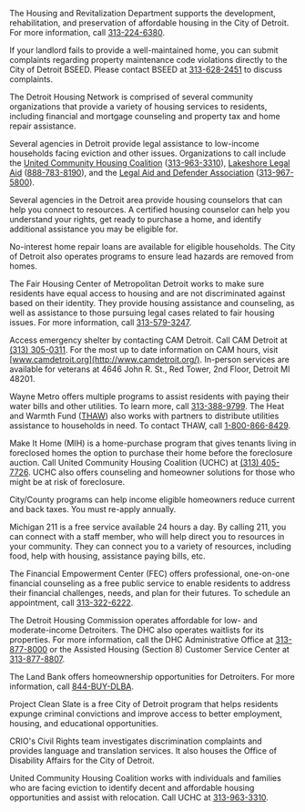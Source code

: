   <ResourcesGrid title="Resources" subtitle="The City of Detroit Housing and Revitalization Department has compiled a list of resources to help you find and maintain your housing.">
  <Resource title="City of Detroit Housing and Revitalization Department " externalHref="https://detroitmi.gov/departments/housing-and-revitalization-department">

The Housing and Revitalization Department supports the development, rehabilitation, and preservation of affordable housing in the City of Detroit. For more information, call [313-224-6380](tel:+1-313-224-6380).

  </Resource>

  <Resource title="Enforce Property Conditions " externalHref="https://detroitmi.gov/departments/buildings-safety-engineering-and-environmental-department">

If your landlord fails to provide a well-maintained home, you can submit complaints regarding property maintenance code violations directly to the City of Detroit BSEED. Please contact BSEED at [313-628-2451](tel:+1-313-628-2451) to discuss complaints.

  </Resource>

  <Resource title="Detroit Housing Network" externalHref="https://detroithousingnetwork.org/">

The Detroit Housing Network is comprised of several community organizations that provide a variety of housing services to residents, including financial and mortgage counseling and property tax and home repair assistance. 

  </Resource>

  <Resource title="Eviction Prevention and Legal Assistance">

Several agencies in Detroit provide legal assistance to low-income households facing eviction and other issues. Organizations to call include the [United Community Housing Coalition](https://www.uchcdetroit.org/) ([313-963-3310](tel:+1-313-963-3310)), [Lakeshore Legal Aid](https://lakeshorelegalaid.org/) ([888-783-8190](tel:+1-888-783-8190)), and the [Legal Aid and Defender Association](https://ladadetroit.org/) ([313-967-5800](tel:+1-313-967-5800)).

  </Resource>
  
  <Resource title="Housing Counseling" externalHref="https://housing.state.mi.us/webportal/default.aspx?page=counseling_start">

Several agencies in the Detroit area provide housing counselors that can help you connect to resources. A certified housing counselor can help you understand your rights, get ready to purchase a home, and identify additional assistance you may be eligible for.

  </Resource>

  <Resource title="Home Repair" externalHref="https://detroitmi.gov/departments/housing-and-revitalization-department/residents">

No-interest home repair loans are available for eligible households. The City of Detroit also operates programs to ensure lead hazards are removed from homes.

  </Resource>

  <Resource title="Fair Housing" externalHref="https://www.fairhousingdetroit.org/">

The Fair Housing Center of Metropolitan Detroit works to make sure residents have equal access to housing and are not discriminated against based on their identity. They provide housing assistance and counseling, as well as assistance to those pursuing legal cases related to fair housing issues. For more information, call [313-579-3247](tel:+1-313-579-3247). 

  </Resource>

  <Resource title="Homelessness Services and Shelter Access " externalHref="http://www.camdetroit.org/">

Access emergency shelter by contacting CAM Detroit. Call CAM Detroit at [(313) 305-0311](tel:+1-313-305-0311). For the most up to date information on CAM hours, visit [www.camdetroit.org](http://www.camdetroit.org/). In-person services are available for veterans at 4646 John R. St., Red Tower, 2nd Floor, Detroit MI 48201.

  </Resource>

  <Resource title="Utilities Assistance" externalHref="https://www.waynemetro.org/energy-and-water-assistance/">

Wayne Metro offers multiple programs to assist residents with paying their water bills and other utilities. To learn more, call [313-388-9799](tel:+1-313-388-9799). The Heat and Warmth Fund ([THAW](https://thawfund.org/)) also works with partners to distribute utilities assistance to households in need. To contact THAW, call [1-800-866-8429](+1-800-866-8429).

  </Resource>

  <Resource title="Tax Foreclosure Prevention" externalHref="http://www.uchcdetroit.org/">

Make It Home (MIH) is a home-purchase program that gives tenants living in foreclosed homes the option to purchase their home before the foreclosure auction. Call United Community Housing Coalition (UCHC) at [(313) 405-7726](tel:+1-313-405-7726). UCHC also offers counseling and homeowner solutions for those who might be at risk of foreclosure.

  </Resource>

  <Resource title="Homeowner Property Tax Relief" externalHref="https://detroitmi.gov/government/boards/property-assessment-board-review/homeowners-property-exemption-hope">

City/County programs can help income eligible homeowners reduce current and back taxes. You must re-apply annually.

  </Resource>

  <Resource title="Michigan 211" externalHref="https://www.mi211.org/">

Michigan 211 is a free service available 24 hours a day. By calling 211, you can connect with a staff member, who will help direct you to resources in your community. They can connect you to a variety of resources, including food, help with housing, assistance paying bills, etc.  

  </Resource>

  <Resource title="Financial Counseling" externalHref="https://detroitmi.gov/departments/department-neighborhoods/financial-empowerment-center-fec">

The Financial Empowerment Center (FEC) offers professional, one-on-one financial counseling as a free public service to enable residents to address their financial challenges, needs, and plan for their futures. To schedule an appointment, call [313-322-6222](tel:+1-313-322-6222).

  </Resource>

  <Resource title="Detroit Housing Commission" externalHref="https://www.dhcmi.org/Default.aspx">

The Detroit Housing Commission operates affordable for low- and moderate-income Detroiters. The DHC also operates waitlists for its properties. For more information, call the DHC Administrative Office at [313-877-8000](tel:+1-313-877-8000) or the Assisted Housing (Section 8) Customer Service Center at [313-877-8807](tel:+1-313-877-8807).

  </Resource>

  <Resource title="Detroit Land Bank Authority" externalHref="https://buildingdetroit.org/">

The Land Bank offers homeownership opportunities for Detroiters. For more information, call [844-BUY-DLBA](tel:+1-844-BUY-DLBA).

  </Resource>

  <Resource title="Project Clean Slate (criminal expungements)" externalHref="https://detroitmi.gov/departments/law-department/project-clean-slate">

Project Clean Slate is a free City of Detroit program that helps residents expunge criminal convictions and improve access to better employment, housing, and educational opportunities.

  </Resource>

  <Resource title="City of Detroit Civil Rights, Inclusion, and Opportunity Department" externalHref="https://detroitmi.gov/departments/civil-rights-inclusion-opportunity-department">

CRIO's Civil Rights team investigates discrimination complaints and provides language and translation services. It also houses the Office of Disability Affairs for the City of Detroit.

  </Resource>

  <Resource title="Housing Relocation Assistance" externalHref="https://www.uchcdetroit.org/">

United Community Housing Coalition works with individuals and families who are facing eviction to identify decent and affordable housing opportunities and assist with relocation. Call UCHC at [313-963-3310](+1-313-963-3310).

  </Resource>
  </ResourcesGrid>

